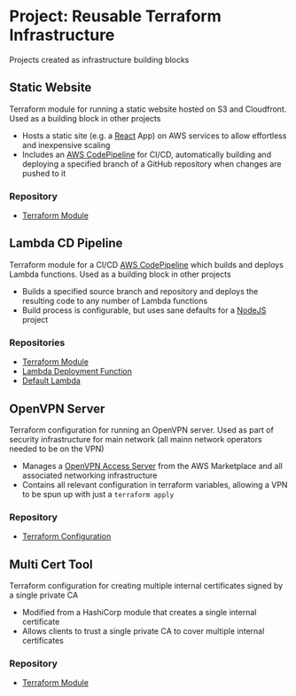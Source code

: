 # Project: Reusable Terraform Infrastructure

Projects created as infrastructure building blocks

## Static Website

Terraform module for running a static website hosted on S3 and Cloudfront. Used as a building block in other projects

* Hosts a static site (e.g. a [React](https://reactjs.org/) App) on AWS services to allow effortless and inexpensive scaling
* Includes an [AWS CodePipeline](https://aws.amazon.com/codepipeline/) for CI/CD, automatically building and deploying a specified branch of a GitHub repository when changes are pushed to it

### Repository

* [Terraform Module](https://github.com/Lsquared13/terraform-aws-static-website)

## Lambda CD Pipeline

Terraform module for a CI/CD [AWS CodePipeline](https://aws.amazon.com/codepipeline/) which builds and deploys Lambda functions. Used as a building block in other projects

* Builds a specified source branch and repository and deploys the resulting code to any number of Lambda functions
* Build process is configurable, but uses sane defaults for a [NodeJS](https://nodejs.org/en/) project

### Repositories

* [Terraform Module](https://github.com/Lsquared13/terraform-aws-lambda-cd-pipeline)
* [Lambda Deployment Function](https://github.com/Lsquared13/lambda-deploy-lambda)
* [Default Lambda](https://github.com/Lsquared13/default-lambda)

## OpenVPN Server

Terraform configuration for running an OpenVPN server. Used as part of security infrastructure for main network (all mainn network operators needed to be on the VPN)

* Manages a [OpenVPN Access Server](https://aws.amazon.com/marketplace/pp/OpenVPN-Inc-OpenVPN-Access-Server/B00MI40CAE) from the AWS Marketplace and all associated networking infrastructure
* Contains all relevant configuration in terraform variables, allowing a VPN to be spun up with just a `terraform apply`

### Repository

* [Terraform Configuration](https://github.com/Lsquared13/terraform-aws-openvpn-server)

## Multi Cert Tool

Terraform configuration for creating multiple internal certificates signed by a single private CA

* Modified from a HashiCorp module that creates a single internal certificate
* Allows clients to trust a single private CA to cover multiple internal certificates

### Repository

* [Terraform Module](https://github.com/Lsquared13/terraform-multi-cert-tool)